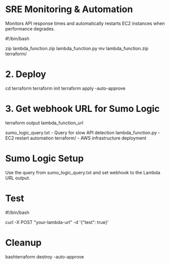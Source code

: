 # SRE Monitoring & Automation
Monitors API response times and automatically restarts EC2 instances when performance degrades.


#!/bin/bash

zip lambda_function.zip lambda_function.py
mv lambda_function.zip terraform/

# 2. Deploy
cd terraform
terraform init
terraform apply -auto-approve

# 3. Get webhook URL for Sumo Logic

terraform output lambda_function_url


sumo_logic_query.txt - Query for slow API detection
lambda_function.py - EC2 restart automation
terraform/ - AWS infrastructure deployment

# Sumo Logic Setup

Use the query from sumo_logic_query.txt and set webhook to the Lambda URL output.

# Test

#!/bin/bash

curl -X POST "your-lambda-url" -d '{"test": true}'

# Cleanup
bashterraform destroy -auto-approve
